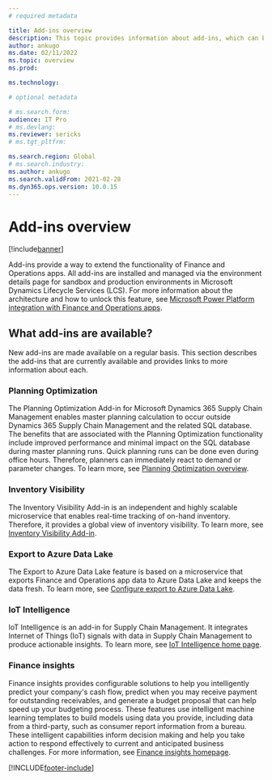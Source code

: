 ```yaml
---
# required metadata

title: Add-ins overview
description: This topic provides information about add-ins, which can be used to extend the functionality of Finance and Operations apps.
author: ankugo
ms.date: 02/11/2022
ms.topic: overview
ms.prod:

ms.technology: 

# optional metadata

# ms.search.form:
audience: IT Pro
# ms.devlang: 
ms.reviewer: sericks
# ms.tgt_pltfrm: 

ms.search.region: Global
# ms.search.industry:
ms.author: ankugo
ms.search.validFrom: 2021-02-28
ms.dyn365.ops.version: 10.0.15
---
```


# Add-ins overview

[!include[banner](../includes/banner.md)]

Add-ins provide a way to extend the functionality of Finance and Operations apps. All add-ins are installed and managed via the environment details page for sandbox and production environments in Microsoft Dynamics Lifecycle Services (LCS). For more information about the architecture and how to unlock this feature, see [Microsoft Power Platform integration with Finance and Operations apps](overview.md).

## What add-ins are available?

New add-ins are made available on a regular basis. This section describes the add-ins that are currently available and provides links to more information about each.

### Planning Optimization

The Planning Optimization Add-in for Microsoft Dynamics 365 Supply Chain Management enables master planning calculation to occur outside Dynamics 365 Supply Chain Management and the related SQL database. The benefits that are associated with the Planning Optimization functionality include improved performance and minimal impact on the SQL database during master planning runs. Quick planning runs can be done even during office hours. Therefore, planners can immediately react to demand or parameter changes. To learn more, see [Planning Optimization overview](../../../supply-chain/master-planning/planning-optimization/planning-optimization-overview.md).

### Inventory Visibility

The Inventory Visibility Add-in is an independent and highly scalable microservice that enables real-time tracking of on-hand inventory. Therefore, it provides a global view of inventory visibility. To learn more, see [Inventory Visibility Add-in](../../../supply-chain/inventory/inventory-visibility.md).

### Export to Azure Data Lake

The Export to Azure Data Lake feature is based on a microservice that exports Finance and Operations app data to Azure Data Lake and keeps the data fresh. To learn more, see [Configure export to Azure Data Lake](../data-entities/configure-export-data-lake.md).

### IoT Intelligence

IoT Intelligence is an add-in for Supply Chain Management. It integrates Internet of Things (IoT) signals with data in Supply Chain Management to produce actionable insights. To learn more, see [IoT Intelligence home page](../../../supply-chain/iot/iot-intelligence-home-page.md).

### Finance insights

Finance insights provides configurable solutions to help you intelligently predict your company's cash flow, predict when you may receive payment for outstanding receivables, and generate a budget proposal that can help speed up your budgeting process. These features use intelligent machine learning templates to build models using data you provide, including data from a third-party, such as consumer report information from a bureau. These intelligent capabilities inform decision making and help you take action to respond effectively to current and anticipated business challenges. For more information, see [Finance insights homepage](../../../finance/finance-insights/finance-insights-home-page.md).

[!INCLUDE[footer-include](../../../includes/footer-banner.md)]
